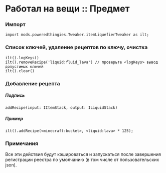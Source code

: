 # Работал на вещи :: Предмет

### Импорт

```zenscript
import mods.poweredthingies.Tweaker.itemLiquefierTweaker as ilt;
```

### Список ключей, удаление рецептов по ключу, очистка

```zenscript
ilt().logKeys()
ilt().removeRecipe('liquid:fluid_lava') // проверьте <logKeys> вывод допустимых ключей
ilt().clear()
```

### Добавление рецепта

##### Подпись

```zenscript
addRecipe(input: IItemStack, output: ILiquidStack)
```

##### Пример

```zenscript
ilt().addRecipe(<minecraft:bucket>, <liquid:lava> * 125);
```

### Примечания

Все эти действия будут кэшироваться и запускаться после завершения регистрации реестра по умолчанию (в том числе от пользовательских json).